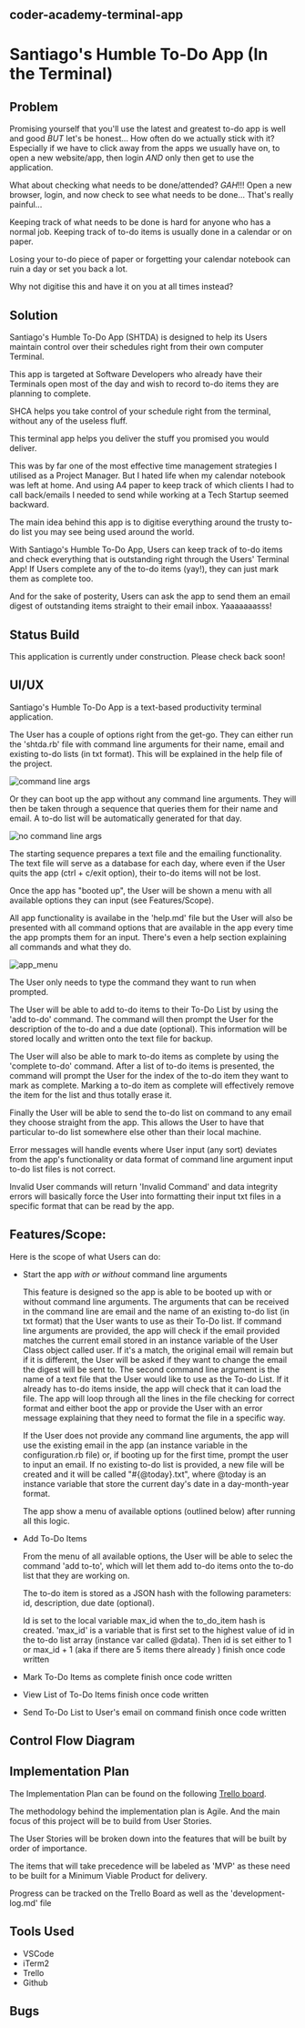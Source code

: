## coder-academy-terminal-app

# Santiago's Humble To-Do App (In the Terminal)

## Problem
  Promising yourself that you'll use the latest and greatest to-do app is well and good *BUT* let's be honest...
  How often do we actually stick with it? Especially if we have to click away from the apps we usually have on, to open a new website/app, then login *AND* only then get to use the application.

  What about checking what needs to be done/attended?
  *GAH*!!! Open a new browser, login, and now check to see what needs to be done...
  That's really painful...

  Keeping track of what needs to be done is hard for anyone who has a normal job. Keeping track of to-do items is usually done in a calendar or on paper.

  Losing your to-do piece of paper or forgetting your calendar notebook can ruin a day or set you back a lot.

  Why not digitise this and have it on you at all times instead?

## Solution
  Santiago's Humble To-Do App (SHTDA) is designed to help its Users maintain control over their schedules right from their own computer Terminal.

  This app is targeted at Software Developers who already have their Terminals open most of the day and wish to record to-do items they are planning to complete.

  SHCA helps you take control of your schedule right from the terminal, without any of the useless fluff.

  This terminal app helps you deliver the stuff you promised you would deliver.

  This was by far one of the most effective time management strategies I utilised as a Project Manager. But I hated life when my calendar notebook was left at home. And using A4 paper to keep track of which clients I had to call back/emails I needed to send while working at a Tech Startup seemed backward.

  The main idea behind this app is to digitise everything around the trusty to-do list you may see being used around the world.

  With Santiago's Humble To-Do App, Users can keep track of to-do items and check everything that is outstanding right through the Users' Terminal App!
  If Users complete any of the to-do items (yay!), they can just mark them as complete too.

  And for the sake of posterity, Users can ask the app to send them an email digest of outstanding items straight to their email inbox. Yaaaaaaasss!

## Status Build
  This application is currently under construction. Please check back soon!

## UI/UX
  Santiago's Humble To-Do App is a text-based productivity terminal application.

  The User has a couple of options right from the get-go. They can either run the 'shtda.rb' file with command line arguments for their name, email and existing to-do lists (in txt format).
  This will be explained in the help file of the project.

  ![command line args](https://github.com/llausa/coder_academy_terminal_app/blob/master/imgs/command_line_args.png)

  Or they can boot up the app without any command line arguments. They will then be taken through a sequence that queries them for their name and email. A to-do list will be automatically generated for that day.

  ![no command line args](https://github.com/llausa/coder_academy_terminal_app/blob/master/imgs/no_command_line_args.png)

  The starting sequence prepares a text file and the emailing functionality. The text file will serve as a database for each day, where even if the User quits the app (ctrl + c/exit option), their to-do items will not be lost.

  Once the app has "booted up", the User will be shown a menu with all available options they can input (see Features/Scope).

  All app functionality is availabe in the 'help.md' file but the User will also be presented with all command options that are available in the app every time the app prompts them for an input. There's even a help section explaining all commands and what they do.

  ![app_menu](https://github.com/llausa/coder_academy_terminal_app/blob/master/imgs/app_menu.png)

  The User only needs to type the command they want to run when prompted.

  The User will be able to add to-do items to their To-Do List by using the 'add to-do' command. The command will then prompt the User for the description of the to-do and a due date (optional). This information will be stored locally and written onto the text file for backup.

  The User will also be able to mark to-do items as complete by using the 'complete to-do' command. After a list of to-do items is presented, the command will prompt the User for the index of the to-do item they want to mark as complete. Marking a to-do item as complete will effectively remove the item for the list and thus totally erase it.

  Finally the User will be able to send the to-do list on command to any email they choose straight from the app. This allows the User to have that particular to-do list somewhere else other than their local machine.

  Error messages will handle events where User input (any sort) deviates from the app's functionality or data format of command line argument input to-do list files is not correct.

  Invalid User commands will return 'Invalid Command' and data integrity errors will basically force the User into formatting their input txt files in a specific format that can be read by the app.

## Features/Scope:
  Here is the scope of what Users can do:
  * Start the app *with or without* command line arguments

    This feature is designed so the app is able to be booted up with or without command line arguments. The arguments that can be received in the command line are email and the name of an existing to-do list (in txt format) that the User wants to use as their To-Do list.
    If command line arguments are provided, the app will check if the email provided matches the current email stored in an instance variable of the User Class object called user. If it's a match, the original email will remain but if it is different, the User will be asked if they want to change the email the digest will be sent to.
    The second command line argument is the name of a text file that the User would like to use as the To-do List. If it already has to-do items inside, the app will check that it can load the file. The app will loop through all the lines in the file checking for correct format and either boot the app or provide the User with an error message explaining that they need to format the file in a specific way.

    If the User does not provide any command line arguments, the app will use the existing email in the app (an instance variable in the configuration.rb file) or, if booting up for the first time, prompt the user to input an email. If no existing to-do list is provided, a new file will be created and it will be called "#{@today}.txt", where @today is an instance variable that store the current day's date in a day-month-year format.

    The app show a menu of available options (outlined below) after running all this logic.

  * Add To-Do Items

    From the menu of all available options, the User will be able to selec the command 'add to-to', which will let them add to-do items onto the to-do list that they are working on.

    The to-do item is stored as a JSON hash with the following parameters: id, description, due date (optional).

    Id is set to the local variable max_id when the to_do_item hash is created. 'max_id' is a variable that is first set to the highest value of id in the to-do list array (instance var called @data). Then id is set either to 1 or max_id + 1 (aka if there are 5 items there already )
    finish once code written

  * Mark To-Do Items as complete
    finish once code written
  * View List of To-Do Items
    finish once code written
  * Send To-Do List to User's email on command
    finish once code written

## Control Flow Diagram
  <complete after coding up the app>

## Implementation Plan
  The Implementation Plan can be found on the following [Trello board](https://trello.com/b/cN91PAk8/shca-terminal-app-coder-academy).

  The methodology behind the implementation plan is Agile. And the main focus of this project will be to build from User Stories.

  The User Stories will be broken down into the features that will be built by order of importance.

  The items that will take precedence will be labeled as 'MVP' as these need to be built for a Minimum Viable Product for delivery.

  Progress can be tracked on the Trello Board as well as the 'development-log.md' file

## Tools Used
  * VSCode
  * iTerm2
  * Trello
  * Github

## Bugs
